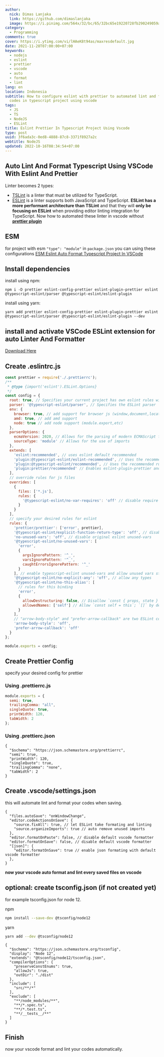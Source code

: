```yaml
---
author:
  nick: Dimas Lanjaka
  link: https://github.com/dimaslanjaka
  image: https://i.pinimg.com/564x/32/bc/65/32bc65e19220728fb290249059a7242a.jpg
category:
  - Programming
comments: true
cover: https://i.ytimg.com/vi/lHAeK8t94as/maxresdefault.jpg
date: 2021-11-28T07:00:00+07:00
keywords:
  - nodejs
  - eslint
  - prettier
  - vscode
  - auto
  - format
  - lint
lang: en
location: Indonesia
subtitle: How to configure eslint with prettier to automated lint and format
  codes in typescript project using vscode
tags:
  - JS
  - TS
  - NodeJS
  - ESLint
title: Eslint Prettier In Typescript Project Using Vscode
type: post
uuid: 3f6ada3c-0ed8-4888-87c8-3371f8927a2c
webtitle: NodeJS
updated: 2022-10-16T08:34:54+07:00
---
```


## Auto Lint And Format Typescript Using VSCode With Eslint And Prettier

Linter becomes 2 types:
- [TSLint](https://palantir.github.io/tslint/) is a linter that must be utilized for TypeScript.
- [ESLint](https://eslint.org/) is a linter supports both JavaScript and TypeScript.
**ESLint has a more performant architecture than TSLint** and that they will **only be focusing on ESLint** when providing editor linting integration for TypeScript. Now how to automated these linter in vscode without **[prettier plugin](https://marketplace.visualstudio.com/items?itemName=esbenp.prettier-vscode)**

## ESM
for project with esm `"type": "module"` in `package.json` you can using these configurations [ESM Eslint Auto Format Typescript Project In VSCode](eslint-prettier-typescript-vscode-esm.md)

## Install dependencies
install using npm:
```shell
npm i -D prettier eslint-config-prettier eslint-plugin-prettier eslint @typescript-eslint/parser @typescript-eslint/eslint-plugin
```
install using yarn:
```shell
yarn add prettier eslint-config-prettier eslint-plugin-prettier eslint @typescript-eslint/parser @typescript-eslint/eslint-plugin --dev
```

## install and activate VSCode ESLint extension for auto Linter And Formatter
[Download Here](https://marketplace.visualstudio.com/items?itemName=dbaeumer.vscode-eslint)

## Create .eslintrc.js
```js
const prettier = require('./.prettierrc');
/**
 * @type {import('eslint').ESLint.Options}
 */
const config = {
  root: true, // Specifies your current project has own eslint rules without extends parent folder eslint rules
  parser: '@typescript-eslint/parser', // Specifies the ESLint parser
  env: {
    browser: true, // add support for browser js (window,document,location,etc)
    amd: true, // add amd support
    node: true // add node support (module.export,etc)
  },
  parserOptions: {
    ecmaVersion: 2020, // Allows for the parsing of modern ECMAScript features
    sourceType: 'module' // Allows for the use of imports
  },
  extends: [
    'eslint:recommended', // uses eslint default recommended
    'plugin:@typescript-eslint/eslint-recommended', // Uses the recommended rules from the @typescript-eslint/eslint-plugin
    'plugin:@typescript-eslint/recommended', // Uses the recommended rules from the @typescript-eslint/eslint-plugin
    'plugin:prettier/recommended' // Enables eslint-plugin-prettier and eslint-config-prettier. This will display prettier errors as ESLint errors. Make sure this is always the last configuration in the extends array.
  ],
  // override rules for js files
  overrides: [
    {
      files: ['*.js'],
      rules: {
        '@typescript-eslint/no-var-requires': 'off' // disable require warning on js files
      }
    }
  ],
  // specify your desired rules for eslint
  rules: {
    'prettier/prettier': ['error', prettier],
    '@typescript-eslint/explicit-function-return-type': 'off', // disable function without return type
    'no-unused-vars': 'off', // disable original eslint unused-vars
    '@typescript-eslint/no-unused-vars': [
      'error',
      {
        argsIgnorePattern: '^_',
        varsIgnorePattern: '^_',
        caughtErrorsIgnorePattern: '^_'
      }
    ], // enable typescript-eslint unused-vars and allow unused vars start with underscore (_)
    '@typescript-eslint/no-explicit-any': 'off', // allow any types
    '@typescript-eslint/no-this-alias': [
      // rules for this binding
      'error',
      {
        allowDestructuring: false, // Disallow `const { props, state } = this`; true by default
        allowedNames: ['self'] // Allow `const self = this`; `[]` by default
      }
    ],
    // "arrow-body-style" and "prefer-arrow-callback" are two ESLint core rules that can cause issues with prettier/prettier plugin, so turn them off.
    'arrow-body-style': 'off',
    'prefer-arrow-callback': 'off'
  }
};

module.exports = config;
```

## Create Prettier Config
specify your desired config for prettier
### Using .prettierrc.js
```js
module.exports = {
  semi: true,
  trailingComma: "all",
  singleQuote: true,
  printWidth: 120,
  tabWidth: 2
};
```

### Using .prettierc.json
```jsonc
{
  "$schema": "https://json.schemastore.org/prettierrc",
  "semi": true,
  "printWidth": 120,
  "singleQuote": true,
  "trailingComma": "none",
  "tabWidth": 2
}
```

## Create .vscode/settings.json
this will automate lint and format your codes when saving.
```jsonc 
{
  "files.autoSave": "onWindowChange",
  "editor.codeActionsOnSave": {
    "source.fixAll": true, // let ESLint take formating and linting
    "source.organizeImports": true // auto remove unused imports
  },
  "editor.formatOnPaste": false, // disable default vscode formatter
  "editor.formatOnSave": false, // disable default vscode formatter
  "[json]": {
    "editor.formatOnSave": true // enable json formating with default vscode formatter
  },
}
```

**now your vscode auto format and lint every saved files on vscode**

## optional: create tsconfig.json (if not created yet)
for example tsconfig.json for node 12.

npm
```bash
npm install --save-dev @tsconfig/node12
```
yarn
```bash
yarn add --dev @tsconfig/node12
```

```jsonc
{
  "$schema": "https://json.schemastore.org/tsconfig",
  "display": "Node 12",
  "extends": "@tsconfig/node12/tsconfig.json",
  "compilerOptions": {
    "preserveConstEnums": true,
    "allowJs": true,
    "outDir": "./dist"
  },
  "include": [
    "src/**/*"
  ],
  "exclude": [
    "**/node_modules/**",
    "**/*.spec.ts",
    "**/*.test.ts",
    "**/__tests__/**"
  ]
}
```

## Finish
now your vscode format and lint your codes automatically.

